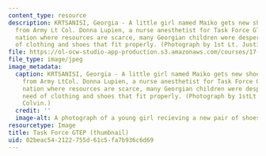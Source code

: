 ```yaml
---
content_type: resource
description: KRTSANISI, Georgia - A little girl named Maiko gets new shoes and socks
  from Army Lt Col. Donna Lupien, a nurse anesthetist for Task Force GTEP. In a developing
  nation where resources are scarce, many Georgian children were desperately in need
  of clothing and shoes that fit properly. (Photograph by 1st Lt. Justin M. Colvin.)
file: https://ol-ocw-studio-app-production.s3.amazonaws.com/courses/17-556-political-economy-of-development-spring-2003/02beac542122755d61c5fa7b936c6d69_17-556s03-th.jpg
file_type: image/jpeg
image_metadata:
  caption: KRTSANISI, Georgia - A little girl named Maiko gets new shoes and socks
    from Army LtCol. Donna Lupien, a nurse anesthetist for Task Force GTEP. In a developing
    nation where resources are scarce, many Georgian children were desperately in
    need of clothing and shoes that fit properly. (Photograph by 1stLt. Justin M.
    Colvin.)
  credit: ''
  image-alt: A photograph of a young girl recieving a new pair of shoes and socks.
resourcetype: Image
title: Task Force GTEP (thumbnail)
uid: 02beac54-2122-755d-61c5-fa7b936c6d69
---
```

